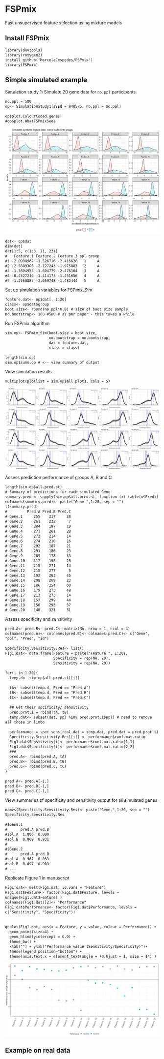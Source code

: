 # FSPmix
 Fast unsupervised feature selection using mixture models
 
## Install FSPmix

```{r}
library(devtools)
library(roxygen2)
install_github('MarcelaCespedes/FSPmix')
library(FSPmix)
```

## Simple simulated example

Simulation study 1: Simulate 20 gene data for `no.ppl` participants

```{r}
no.ppl = 500
op<- SimulationStudy1(sEEd = 948575, no.ppl = no.ppl)

op$plot.ColourCoded.genes
#op$plot.WhatFSPmixSees
```
![SimulatedData1](SimulatedData_SimStudy1.png)

```{r}
dat<- op$dat
dim(dat)
dat[1:5, c(1:3, 21, 22)] 
#   Feature.1 Feature.2 Feature.3 ppl group
#1 -2.0998962 -1.526716 -2.416620   1     A
#2 -2.5889306 -2.127243 -1.975803   2     A
#3 -1.3694953 -1.694779 -2.476104   3     A
#4 -0.4527216 -1.414173 -1.451656   4     A
#5 -1.2560887 -2.059748 -1.482444   5     A
```

Set up simulation variables for FSPmix_Sim

```{r}
feature.dat<- op$dat[, 1:20]
class<- op$dat$group
boot.size<- round(no.ppl*0.8) # size of boot size sample
no.bootstrap<- 100 #500 # as per paper - this takes a while
```

Run FSPmix algorithm

```{r}
sim.op<- FSPmix_Sim(boot.size = boot.size,
                    no.bootstrap = no.bootstrap,
                    dat = feature.dat, 
                    class = class)

length(sim.op)
sim.op$summ.op # <-- view summary of output
```

View simulation results

```{r}
multiplot(plotlist = sim.op$all.plots, cols = 5)
```
![SimOP1](SimulationOP1.png)


Assess prediction performance of groups A, B and C

```{r}
length(sim.op$all.pred.st)
# Summary of predictions for each simulated Gene
summary.pred <- sapply(sim.op$all.pred.st, function (x) table(x$Pred))
colnames(summary.pred)<- paste("Gene.",1:20, sep = "")
t(summary.pred)
#         Pred.A Pred.B Pred.C
# Gene.1     255    217     28
# Gene.2     261    232      7
# Gene.3     284    197     19
# Gene.4     271    201     28
# Gene.5     272    214     14
# Gene.6     274    210     16
# Gene.7     292    187     21
# Gene.8     291    186     23
# Gene.9     289    178     33
# Gene.10    317    158     25
# Gene.11    215    271     14
# Gene.12    218    277      5
# Gene.13    192    263     45
# Gene.14    208    269     23
# Gene.15    186    254     60
# Gene.16    179    273     48
# Gene.17    213    273     14
# Gene.18    157    299     44
# Gene.19    150    293     57
# Gene.20    148    321     31
```

Assess specificity and sensitivity

```{r}
pred.A<- pred.B<- pred.C<- matrix(NA, nrow = 1, ncol = 4)
colnames(pred.A)<- colnames(pred.B)<- colnames(pred.C)<- c("Gene", "ppl", "Pred", "id")

Specificity.Sensitivity.Res<- list()
Fig1.dat<- data.frame(Feature = paste("Feature.", 1:20),
                      Specificity = rep(NA, 20),
                      Sensitivity = rep(NA, 20))

for(i in 1:20){
  temp.d<- sim.op$all.pred.st[[i]]
  
  tA<- subset(temp.d, Pred == "Pred.A")
  tB<- subset(temp.d, Pred == "Pred.B")
  tC<- subset(temp.d, Pred == "Pred.C")
  
  ## Get their spcificity/ sensitivity
  pred.prot.i = rbind(tA, tB)
  temp.dat<- subset(dat, ppl %in% pred.prot.i$ppl) # need to remove all those in limbo
  
  performance = spec_sens(real.dat = temp.dat, pred.dat = pred.prot.i)
  Specificity.Sensitivity.Res[[i]] <- performance$conf.mat.ratio
  Fig1.dat$Sensitivity[i]<- performance$conf.mat.ratio[1,1]
  Fig1.dat$Specificity[i]<- performance$conf.mat.ratio[2,2]
  ###
  pred.A<- rbind(pred.A, tA)
  pred.B<- rbind(pred.B, tB)
  pred.C<- rbind(pred.C, tC)
}

pred.A<- pred.A[-1,]
pred.B<- pred.B[-1,]
pred.C<- pred.C[-1,]
```

View summaries of specificity and sensitivity output for all simulated genes

```{r}
names(Specificity.Sensitivity.Res)<- paste("Gene.",1:20, sep = "")
Specificity.Sensitivity.Res

#$Gene.1
#      pred.A pred.B
#sol.A  1.000  0.000
#sol.B  0.069  0.931
#
#$Gene.2
#      pred.A pred.B
#sol.A  0.967  0.033
#sol.B  0.097  0.903
# ...
```

Replicate Figure 1 in manuscript

```{r}
Fig1.dat<- melt(Fig1.dat, id.vars = "Feature")
Fig1.dat$Feature<- factor(Fig1.dat$Feature, levels = unique(Fig1.dat$Feature) )
colnames(Fig1.dat)[2]<- "Performance"
Fig1.dat$Performance<- factor(Fig1.dat$Performance, levels = c("Sensitivity", "Specificity"))


ggplot(Fig1.dat, aes(x = Feature, y = value, colour = Performance)) +
  geom_point(size=4) +
  geom_hline(yintercept = 0.9) +
  theme_bw() +
  xlab("") + ylab("Performance value (Sensitivity/Specificity)")+
  theme(legend.position="bottom") +
  theme(axis.text.x = element_text(angle = 70,hjust = 1, size = 14) ) 
```
![Fig1](Fig1.png)

## Example on real data
